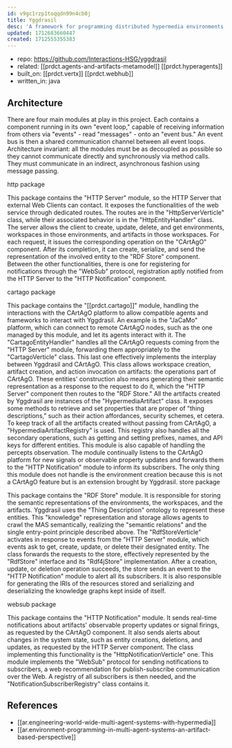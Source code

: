 ```yaml
---
id: v9gc1rzp1toqqdn99n4cb0j
title: Yggdrasil
desc: 'A framework for programming distributed hypermedia environments for autonomous agents.'
updated: 1712683660447
created: 1712555355383
---
```


- repo: https://github.com/Interactions-HSG/yggdrasil
- related: [[prdct.agents-and-artifacts-metamodel]] [[prdct.hyperagents]]
- built_on: [[prdct.vertx]] [[prdct.webhub]]
- written_in: java
  
## Architecture

There are four main modules at play in this project. Each contains a component running in its own "event loop," capable of receiving information from others via "events" - read "messages" - onto an "event bus." An event bus is then a shared communication channel between all event loops. Architecture invariant: all the modules must be as decoupled as possible so they cannot communicate directly and synchronously via method calls. They must communicate in an indirect, asynchronous fashion using message passing.

http package

This package contains the "HTTP Server" module, so the HTTP Server that external Web Clients can contact. It exposes the functionalities of the web service through dedicated routes. The routes are in the "HttpServerVerticle" class, while their associated behavior is in the "HttpEntityHandler" class. The server allows the client to create, update, delete, and get environments, workspaces in those environments, and artifacts in those workspaces. For each request, it issues the corresponding operation on the "CArtAgO" component. After its completion, it can create, serialize, and send the representation of the involved entity to the "RDF Store" component. Between the other functionalities, there is one for registering for notifications through the "WebSub" protocol, registration aptly notified from the HTTP Server to the "HTTP Notification" component.

cartago package

This package contains the "[[prdct.cartago]]" module, handling the interactions with the CArtAgO platform to allow compatible agents and frameworks to interact with Yggdrasil. An example is the "JaCaMo" platform, which can connect to remote CArtAgO nodes, such as the one managed by this module, and let its agents interact with it. The "CartagoEntityHandler" handles all the CArtAgO requests coming from the "HTTP Server" module, forwarding them appropriately to the "CartagoVerticle" class. This last one effectively implements the interplay between Yggdrasil and CArtAgO. This class allows workspace creation, artifact creation, and action invocation on artifacts: the operations part of CArtAgO. These entities' construction also means generating their semantic representation as a response to the request to do it, which the "HTTP Server" component then routes to the "RDF Store." All the artifacts created by Yggdrasil are instances of the "HypermediaArtifact" class. It exposes some methods to retrieve and set properties that are proper of "thing descriptions," such as their action affordances, security schemes, et cetera. To keep track of all the artifacts created without passing from CArtAgO, a "HypermediaArtifactRegistry" is used. This registry also handles all the secondary operations, such as getting and setting prefixes, names, and API keys for different entities. This module is also capable of handling the percepts observation. The module continually listens to the CArtAgO platform for new signals or observable property updates and forwards them to the "HTTP Notification" module to inform its subscribers. The only thing this module does not handle is the environment creation because this is not a CArtAgO feature but is an extension brought by Yggdrasil.
store package

This package contains the "RDF Store" module. It is responsible for storing the semantic representations of the environments, the workspaces, and the artifacts. Yggdrasil uses the "Thing Description" ontology to represent these entities. This "knowledge" representation and storage allows agents to crawl the MAS semantically, realizing the "semantic relations" and the single entry-point principle described above. The "RdfStoreVerticle" activates in response to events from the "HTTP Server" module, which events ask to get, create, update, or delete their designated entity. The class forwards the requests to the store, effectively represented by the "RdfStore" interface and its "Rdf4jStore" implementation. After a creation, update, or deletion operation succeeds, the store sends an event to the "HTTP Notification" module to alert all its subscribers. It is also responsible for generating the IRIs of the resources stored and serializing and deserializing the knowledge graphs kept inside of itself.

websub package

This package contains the "HTTP Notification" module. It sends real-time notifications about artifacts' observable property updates or signal firings, as requested by the CArtAgO component. It also sends alerts about changes in the system state, such as entity creations, deletions, and updates, as requested by the HTTP Server component. The class implementing this functionality is the "HttpNotificationVerticle" one. This module implements the "WebSub" protocol for sending notifications to subscribers, a web recommendation for publish-subscribe communication over the Web. A registry of all subscribers is then needed, and the "NotificationSubscriberRegistry" class contains it.


## References

- [[ar.engineering-world-wide-multi-agent-systems-with-hypermedia]]
- [[ar.environment-programming-in-multi-agent-systems-an-artifact-based-perspective]]